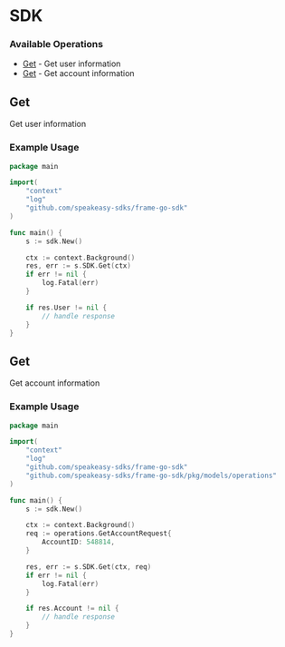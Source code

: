 # SDK

### Available Operations

* [Get](#get) - Get user information
* [Get](#get) - Get account information

## Get

Get user information

### Example Usage

```go
package main

import(
	"context"
	"log"
	"github.com/speakeasy-sdks/frame-go-sdk"
)

func main() {
    s := sdk.New()

    ctx := context.Background()
    res, err := s.SDK.Get(ctx)
    if err != nil {
        log.Fatal(err)
    }

    if res.User != nil {
        // handle response
    }
}
```

## Get

Get account information

### Example Usage

```go
package main

import(
	"context"
	"log"
	"github.com/speakeasy-sdks/frame-go-sdk"
	"github.com/speakeasy-sdks/frame-go-sdk/pkg/models/operations"
)

func main() {
    s := sdk.New()

    ctx := context.Background()    
    req := operations.GetAccountRequest{
        AccountID: 548814,
    }

    res, err := s.SDK.Get(ctx, req)
    if err != nil {
        log.Fatal(err)
    }

    if res.Account != nil {
        // handle response
    }
}
```
